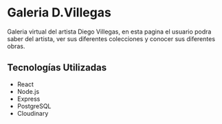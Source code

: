 # Galeria D.Villegas
Galeria virtual del artista Diego Villegas, en esta pagina el usuario podra saber del artista, ver sus diferentes colecciones y conocer sus diferentes obras.


## Tecnologías Utilizadas
- React
- Node.js
- Express
- PostgreSQL
- Cloudinary
